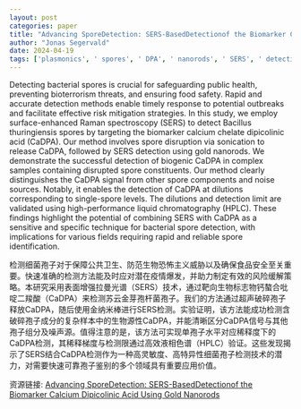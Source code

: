 ```yaml
---
layout: post
categories: paper
title: "Advancing SporeDetection: SERS-BasedDetectionof the Biomarker Calcium Dipicolinic Acid Using Gold Nanorods"
author: "Jonas Segervald"
date: 2024-04-19
tags: ['plasmonics', ' spores', ' DPA', ' nanorods', ' SERS', ' detection']
---
```


Detecting bacterial spores is crucial for safeguarding public health, preventing bioterrorism threats, and ensuring food safety. Rapid and accurate detection methods enable timely response to potential outbreaks and facilitate effective risk mitigation strategies. In this study, we employ surface-enhanced Raman spectroscopy (SERS) to detect Bacillus thuringiensis spores by targeting the biomarker calcium chelate dipicolinic acid (CaDPA). Our method involves spore disruption via sonication to release CaDPA, followed by SERS detection using gold nanorods. We demonstrate the successful detection of biogenic CaDPA in complex samples containing disrupted spore constituents. Our method clearly distinguishes the CaDPA signal from other spore components and noise sources. Notably, it enables the detection of CaDPA at dilutions corresponding to single-spore levels. The dilutions and detection limit are validated using high-performance liquid chromatography (HPLC). These findings highlight the potential of combining SERS with CaDPA as a sensitive and specific technique for bacterial spore detection, with implications for various fields requiring rapid and reliable spore identification.

检测细菌孢子对于保障公共卫生、防范生物恐怖主义威胁以及确保食品安全至关重要。快速准确的检测方法能及时应对潜在疫情爆发，并助力制定有效的风险缓解策略。本研究采用表面增强拉曼光谱（SERS）技术，通过靶向生物标志物钙螯合吡啶二羧酸（CaDPA）来检测苏云金芽孢杆菌孢子。我们的方法通过超声破碎孢子释放CaDPA，随后使用金纳米棒进行SERS检测。实验证明，该方法能成功检测含破碎孢子成分的复杂样本中的生物源性CaDPA，并能清晰区分CaDPA信号与其他孢子组分及噪声源。值得注意的是，该方法可实现单孢子水平对应稀释度下的CaDPA检测，其稀释梯度与检测限通过高效液相色谱（HPLC）验证。这些发现揭示了SERS结合CaDPA检测作为一种高灵敏度、高特异性细菌孢子检测技术的潜力，对需要快速可靠孢子鉴别的多个领域具有重要应用价值。

资源链接: [Advancing SporeDetection: SERS-BasedDetectionof the Biomarker Calcium Dipicolinic Acid Using Gold Nanorods](https://papers.ssrn.com/sol3/papers.cfm?abstract_id=4797395)
